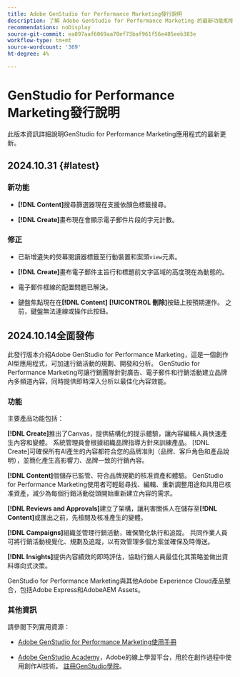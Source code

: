 ```yaml
---
title: Adobe GenStudio for Performance Marketing發行說明
description: 了解 Adobe GenStudio for Performance Marketing 的最新功能和增強功能。
recommendations: noDisplay
source-git-commit: ea897aaf6069aa70ef73baf961f56e485eeb383e
workflow-type: tm+mt
source-wordcount: '369'
ht-degree: 4%

---
```


# GenStudio for Performance Marketing發行說明

此版本資訊詳細說明GenStudio for Performance Marketing應用程式的最新更新。

## 2024.10.31  {#latest}

### 新功能

* **[!DNL Content]**&#x200B;搜尋篩選器現在支援依顏色標籤搜尋。 <!-- GS-5501 -->

* **[!DNL Create]**&#x200B;畫布現在會顯示電子郵件片段的字元計數。<!-- GS-5819 -->

### 修正

* 已新增遺失的熒幕閱讀器標籤至行動裝置和案頭`view`元素。<!-- GS-5624 4729 -->

* **[!DNL Create]**&#x200B;畫布電子郵件主旨行和標題前文字區域的高度現在為動態的。<!-- GS-6258 -->

* 電子郵件框線的配置問題已解決。<!-- GS-6631 -->

* 鍵盤焦點現在在&#x200B;**[!DNL Content]** **[!UICONTROL 刪除]**&#x200B;按鈕上按預期運作。 之前，鍵盤無法連線或操作此按鈕。  <!-- GS-4065 -->

## 2024.10.14全面發佈

此發行版本介紹Adobe GenStudio for Performance Marketing，這是一個創作AI型應用程式，可加速行銷活動的規劃、開發和分析。 GenStudio for Performance Marketing可讓行銷團隊針對廣告、電子郵件和行銷活動建立品牌內多頻道內容，同時提供即時深入分析以最佳化內容效能。

### 功能

主要產品功能包括：

**[!DNL Create]**&#x200B;推出了Canvas，提供結構化的提示體驗，讓內容編輯人員快速產生內容和變體。 系統管理員會根據組織品牌指導方針來訓練產品。 [!DNL Create]可確保所有AI產生的內容都符合您的品牌准則（品牌、客戶角色和產品說明），並簡化產生高影響力、品牌一致的行銷內容。

**[!DNL Content]**&#x200B;個儲存已監管、符合品牌規範的核准資產和體驗。 GenStudio for Performance Marketing使用者可輕鬆尋找、編輯、重新調整用途和共用已核准資產，減少為每個行銷活動從頭開始重新建立內容的需求。

**[!DNL Reviews and Approvals]**&#x200B;建立了架構，讓利害關係人在儲存至&#x200B;**[!DNL Content]**&#x200B;或匯出之前，先檢閱及核准產生的變體。

**[!DNL Campaigns]**&#x200B;組織並管理行銷活動，確保簡化執行和追蹤。 共同作業人員可將行銷活動視覺化、規劃及追蹤，以有效管理多個方案並確保及時傳送。

**[!DNL Insights]**&#x200B;提供內容績效的即時評估，協助行銷人員最佳化其策略並做出資料導向式決策。

GenStudio for Performance Marketing與其他Adobe Experience Cloud產品整合，包括Adobe Express和AdobeAEM Assets。

### 其他資訊

請參閱下列實用資源：

* [Adobe GenStudio for Performance Marketing使用手冊](https://experienceleague.adobe.com/en/docs/genstudio/user-guide/home)

* [Adobe GenStudio Academy](genstudioacademy.md)，Adobe的線上學習平台，用於在創作過程中使用創作AI技術。 [註冊GenStudio學院](http://adobe.ly/genstudioacademyregistration)。
